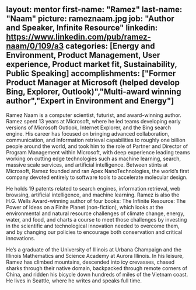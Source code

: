 layout: mentor
first-name: "Ramez"
last-name: "Naam"
picture: rameznaam.jpg
job: "Author and Speaker, Infinite Resource"
linkedin: https://www.linkedin.com/pub/ramez-naam/0/109/a3
categories: [Energy and Environment, Product Management, User experience, Product market fit, Sustainability, Public Speaking]
accomplishments: ["Former Product Manager at Microsoft (helped develop Bing, Explorer, Outlook)","Multi-award winning author","Expert in Environment and Energy"]
---
Ramez Naam is a computer scientist, futurist, and award-winning author. Ramez spent 13 years at Microsoft, where he led teams developing early versions of Microsoft Outlook, Internet Explorer, and the Bing search engine.  His career has focused on bringing advanced collaboration, communication, and information retrieval capabilities to roughly one billion people around the world, and took him to the role of Partner and Director of Program Management within Microsoft, with deep experience leading teams working on cutting edge technologies such as machine learning, search, massive scale services, and artificial intelligence. Between stints at Microsoft, Ramez founded and ran Apex NanoTechnologies, the world’s first company devoted entirely to software tools to accelerate molecular design.  

He holds 19 patents related to search engines, information retrieval, web browsing, artificial intelligence, and machine learning. Ramez is also the H.G. Wells Award-winning author of four books: The Infinite Resource: The Power of Ideas on a Finite Planet (non-fiction), which looks at the environmental and natural resource challenges of climate change, energy, water, and food, and charts a course to meet those challenges by investing in the scientific and technological innovation needed to overcome them, and by changing our policies to encourage both conservation and critical innovations.

He’s a graduate of the University of Illinois at Urbana Champaign and the Illinois Mathematics and Science Academy at Aurora Illinois. In his leisure, Ramez has climbed mountains, descended into icy crevasses, chased sharks through their native domain, backpacked through remote corners of China, and ridden his bicycle down hundreds of miles of the Vietnam coast. He lives in Seattle, where he writes and speaks full time.




